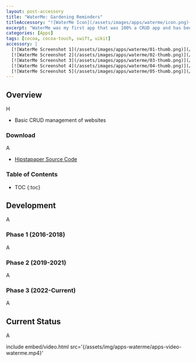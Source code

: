 ```yaml
---
layout: post-accessory
title: "WaterMe: Gardening Reminders"
titleAccessory: "![WaterMe Icon](/assets/images/apps/waterme/icon.png){: .page-title .reflect .below-xl .round-none }"
excerpt: "WaterMe was my first app that was 100% a CRUD app and has been on the App Store since 2016."
categories: [Apps]
tags: [cocoa, cocoa-touch, swift, uikit]
accessory: |
  [![WaterMe Screenshot 1](/assets/images/apps/waterme/01-thumb.png)](/assets/images/apps/waterme/01-full.png)
  [![WaterMe Screenshot 2](/assets/images/apps/waterme/02-thumb.png)](/assets/images/apps/waterme/02-full.png)
  [![WaterMe Screenshot 3](/assets/images/apps/waterme/03-thumb.png)](/assets/images/apps/waterme/03-full.png)
  [![WaterMe Screenshot 4](/assets/images/apps/waterme/04-thumb.png)](/assets/images/apps/waterme/04-full.png)
  [![WaterMe Screenshot 5](/assets/images/apps/waterme/05-thumb.png)](/assets/images/apps/waterme/05-full.png)
---
```


## Overview

H

- Basic CRUD management of websites

### Download

A

- [Hipstapaper Source Code](https://github.com/jeffreybergier/Hipstapaper/)

### Table of Contents

* TOC
{:toc}

## Development

A

### Phase 1 (2016-2018)

A
    
### Phase 2 (2019-2021)

A

### Phase 3 (2022-Current)

A

## Current Status

A

include embed/video.html src='{/assets/img/apps-waterme/apps-video-waterme.mp4}'
